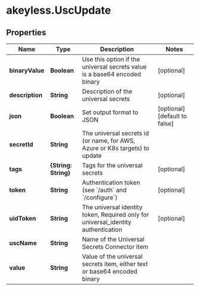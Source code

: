 # akeyless.UscUpdate

## Properties

Name | Type | Description | Notes
------------ | ------------- | ------------- | -------------
**binaryValue** | **Boolean** | Use this option if the universal secrets value is a base64 encoded binary | [optional] 
**description** | **String** | Description of the universal secrets | [optional] 
**json** | **Boolean** | Set output format to JSON | [optional] [default to false]
**secretId** | **String** | The universal secrets id (or name, for AWS, Azure or K8s targets) to update | 
**tags** | **{String: String}** | Tags for the universal secrets | [optional] 
**token** | **String** | Authentication token (see &#x60;/auth&#x60; and &#x60;/configure&#x60;) | [optional] 
**uidToken** | **String** | The universal identity token, Required only for universal_identity authentication | [optional] 
**uscName** | **String** | Name of the Universal Secrets Connector item | 
**value** | **String** | Value of the universal secrets item, either text or base64 encoded binary | 


